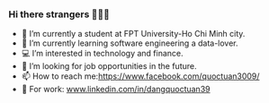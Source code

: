 ### Hi there strangers 👋:wave::wave:

- :briefcase: I’m currently a student at FPT University-Ho Chi Minh city.
- 🌱 I’m currently learning software engineering a data-lover.
- :computer: I’m interested in technology and finance.
- 🤔 I’m looking for job opportunities in the future.
- 📫 How to reach me:https://www.facebook.com/quoctuan3009/
- 💼 For work: www.linkedin.com/in/dangquoctuan39

